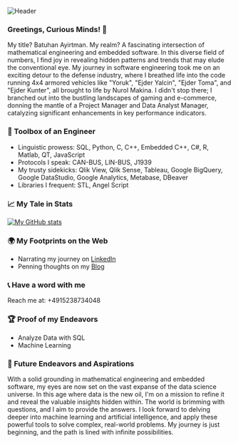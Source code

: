 ![Header](https://cms-assets.tutsplus.com/cdn-cgi/image/width=630/uploads/users/1631/posts/34756/image/Twitter%20Header%20Template%20with%20Beautiful%20Illustrations%20copy.jpg)
### Greetings, Curious Minds! 🖖

My title? Batuhan Ayirtman. My realm? A fascinating intersection of mathematical engineering and embedded software. In this diverse field of numbers, I find joy in revealing hidden patterns and trends that may elude the conventional eye. My journey in software engineering took me on an exciting detour to the defense industry, where I breathed life into the code running 4x4 armored vehicles like "Yoruk", "Ejder Yalcin", "Ejder Toma", and "Ejder Kunter", all brought to life by Nurol Makina. I didn't stop there; I branched out into the bustling landscapes of gaming and e-commerce, donning the mantle of a Project Manager and Data Analyst Manager, catalyzing significant enhancements in key performance indicators.

### 🧰 Toolbox of an Engineer

- Linguistic prowess: SQL, Python, C, C++, Embedded C++, C#, R, Matlab, QT, JavaScript
- Protocols I speak: CAN-BUS, LIN-BUS, J1939
- My trusty sidekicks: Qlik View, Qlik Sense, Tableau, Google BigQuery, Google DataStudio, Google Analytics, Metabase, DBeaver
- Libraries I frequent: STL, Angel Script

### 📈 My Tale in Stats

[![My GitHub stats](https://github-readme-stats.vercel.app/api?username=ayirtman)](https://github.com/anuraghazra/github-readme-stats)

### 🌍 My Footprints on the Web

- Narrating my journey on [LinkedIn](https://www.linkedin.com/in/batuhanayirtman/)
- Penning thoughts on my [Blog](https://medium.com/@batuayirtman)

### 📞 Have a word with me

Reach me at: +4915238734048

### 🏆 Proof of my Endeavors

- Analyze Data with SQL
- Machine Learning

### 🚀 Future Endeavors and Aspirations

With a solid grounding in mathematical engineering and embedded software, my eyes are now set on the vast expanse of the data science universe. In this age where data is the new oil, I'm on a mission to refine it and reveal the valuable insights hidden within. The world is brimming with questions, and I aim to provide the answers. I look forward to delving deeper into machine learning and artificial intelligence, and apply these powerful tools to solve complex, real-world problems. My journey is just beginning, and the path is lined with infinite possibilities.

<!--
### Hi there 👋
![Alt text](https://spotify-recently-played-readme.vercel.app/api?user=11142822917)
[![trophy](https://github-profile-trophy.vercel.app/?username=ryo-ma&theme=onedark)](https://github.com/ayirtman/github-profile-trophy)
[![GitHub Streak](https://github-readme-streak-stats.herokuapp.com/?user=ayirtman)](https://git.io/streak-stats)

**ayirtman/ayirtman** is a ✨ _special_ ✨ repository because its `README.md` (this file) appears on your GitHub profile.

Here are some ideas to get you started:

- 🔭 I’m currently working on ...
- 🌱 I’m currently learning ...
- 👯 I’m looking to collaborate on ...
- 🤔 I’m looking for help with ...
- 💬 Ask me about ...
- 📫 How to reach me: ...
- 😄 Pronouns: ...
- ⚡ Fun fact: ...
-->
